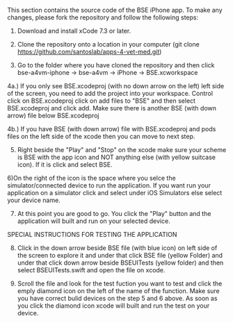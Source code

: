This section contains the source code of the BSE iPhone app. To make any changes, please fork the repository and follow the following steps:

1) Download and install xCode 7.3 or later.

2) Clone the repository onto a location in your computer (git clone https://github.com/santoslab/apps-4-vet-med.git)

3) Go to the folder where you have cloned the repository and then click bse-a4vm-iphone -> bse-a4vm -> iPhone -> BSE.xcworkspace

4a.) If you only see BSE.xcodeproj (with no down arrow on the left) left side of the screen, you need to add the project into your workspace. Control click on BSE.xcodeproj click on add files to "BSE" and then select BSE.xcodeproj and click add. Make sure there is another BSE (with down arrow) file below BSE.xcodeproj 

4b.) If you have BSE (with down arrow) file with BSE.xcodeproj and pods files on the left side of the xcode then you can move to next step.

5) Right beside the "Play" and "Stop" on the xcode make sure your scheme is BSE with the app icon and NOT anything else (with yellow suitcase icon). If it is click and select BSE. 

6)On the right of the icon is the space where you selce the simulator/connected device to run the application. If you want run your application on a simulator click and select under iOS Simulators else select your device name.

7) At this point you are good to go. You click the "Play" button and the application will built and run on your selected device.

SPECIAL INSTRUCTIONS FOR TESTING THE APPLICATION

8) Click in the down arrow beside BSE file (with blue icon) on left side of the screen to explore it and under that click BSE file (yellow Folder) and under that click down arrow beside BSEUITests (yellow folder) and then select BSEUITests.swift and open the file on xcode.

9) Scroll the file and look for the test fuction you want to test and click the emply diamond icon on the left of the name of the function. Make sure you have correct bulid devices on the step 5 and 6 above. As soon as you click the diamond icon xcode will built and run the test on your device.
